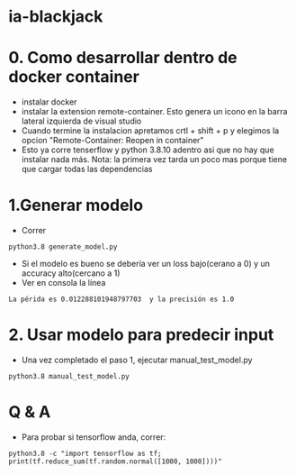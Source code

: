 # ia-blackjack

# 0. Como desarrollar dentro de docker container
* instalar docker
* instalar la extension remote-container. Esto genera un icono en la barra lateral izquierda de visual studio
* Cuando termine la instalacion apretamos crtl + shift + p y elegimos la opcion "Remote-Container: Reopen in container"
* Esto ya corre tenserflow y python 3.8.10 adentro asi que no hay que instalar nada más. Nota: la primera vez tarda un poco mas porque tiene que cargar todas las dependencias

# 1.Generar modelo
* Correr
```
python3.8 generate_model.py
```
* Si el modelo es bueno se debería ver un loss bajo(cerano a 0) y un accuracy alto(cercano a 1)
* Ver en consola la línea
```
La périda es 0.012288101948797703  y la precisión es 1.0
```

# 2. Usar modelo para predecir input
* Una vez completado el paso 1, ejecutar manual_test_model.py
```
python3.8 manual_test_model.py
```



# Q & A

* Para probar si tensorflow anda, correr:
```
python3.8 -c "import tensorflow as tf; print(tf.reduce_sum(tf.random.normal([1000, 1000])))"
```